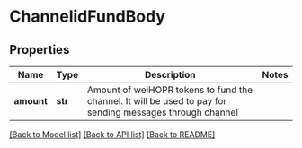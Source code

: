 # ChannelidFundBody

## Properties
Name | Type | Description | Notes
------------ | ------------- | ------------- | -------------
**amount** | **str** | Amount of weiHOPR tokens to fund the channel. It will be used to pay for sending messages through channel | 

[[Back to Model list]](../README.md#documentation-for-models) [[Back to API list]](../README.md#documentation-for-api-endpoints) [[Back to README]](../README.md)

